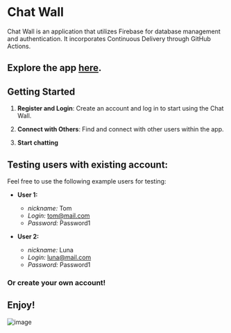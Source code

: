 # Chat Wall

Chat Wall is an application that utilizes Firebase for database management and authentication. It incorporates Continuous Delivery through GitHub Actions.

## Explore the app [here](https://wall-chat-69c60.web.app).

## Getting Started

1. **Register and Login**: Create an account and log in to start using the Chat Wall.

2. **Connect with Others**: Find and connect with other users within the app.
   
4. **Start chatting**

## Testing users with existing account:

Feel free to use the following example users for testing:

- **User 1:**
  - *nickname:* Tom
  - *Login:* tom@mail.com
  - *Password:* Password1

- **User 2:**
  - *nickname:* Luna
  - *Login:* luna@mail.com
  - *Password:* Password1

### Or create your own account!

## Enjoy!

![image](https://github.com/p6te/Chat-app/assets/93533892/393d1f46-9b0f-4f40-a563-4cf81801909b)
